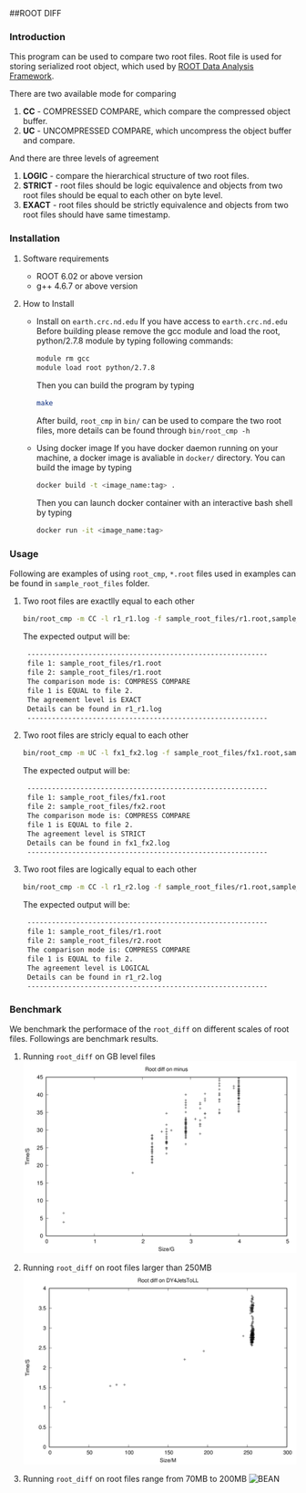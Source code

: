 ##ROOT DIFF

### Introduction

This program can be used to compare two root files. Root file is used for storing serialized root 
object, which used by [ROOT Data Analysis Framework](https://root.cern.ch/).

There are two available mode for comparing

1. **CC** - COMPRESSED COMPARE, which compare the compressed object buffer.
2. **UC** - UNCOMPRESSED COMPARE, which uncompress the object buffer and compare. 
 
And there are three levels of agreement  

1. **LOGIC** - compare the hierarchical structure of two root files.
2. **STRICT** - root files should be logic equivalence and objects from 
two root files should be equal to each other on byte level.
3. **EXACT** - root files should be strictly equivalence and objects from 
two root files should have same timestamp.

### Installation

1. Software requirements

    - ROOT 6.02 or above version
    - g++ 4.6.7 or above version   

2. How to Install

    - Install on `earth.crc.nd.edu`
        If you have access to `earth.crc.nd.edu`
        Before building please remove the gcc module and load the 
        root, python/2.7.8 module by typing following commands:
        
        ```sh
        module rm gcc
        module load root python/2.7.8
        ```
        
        Then you can build the program by typing
   
        ```sh  
        make
        ```
        After build, `root_cmp` in `bin/` can be used to compare the 
        two root files, more details can be found through `bin/root_cmp -h`
         
    - Using docker image
        If you have docker daemon running on your machine, a docker image
        is avaliable in `docker/` directory. You can build the image by
        typing

        ```sh
        docker build -t <image_name:tag> .
        ```     
        Then you can launch docker container with an interactive bash shell 
        by typing 

        ```sh
        docker run -it <image_name:tag> 
        ```

### Usage 

Following are examples of using `root_cmp`, `*.root` files used in 
examples can be found in `sample_root_files` folder.

1. Two root files are exactlly equal to each other 

    ```sh
    bin/root_cmp -m CC -l r1_r1.log -f sample_root_files/r1.root,sample_root_files/r1.root
    ```
    
    The expected output will be:
        
        -----------------------------------------------------------
        file 1: sample_root_files/r1.root
        file 2: sample_root_files/r1.root
        The comparison mode is: COMPRESS COMPARE
        file 1 is EQUAL to file 2.
        The agreement level is EXACT
        Details can be found in r1_r1.log
        -----------------------------------------------------------

2. Two root files are stricly equal to each other
   
    ```sh 
    bin/root_cmp -m UC -l fx1_fx2.log -f sample_root_files/fx1.root,sample_root_files/fx2.root
    ```
    The expected output will be:
       
        -----------------------------------------------------------
        file 1: sample_root_files/fx1.root
        file 2: sample_root_files/fx2.root
        The comparison mode is: COMPRESS COMPARE
        file 1 is EQUAL to file 2.
        The agreement level is STRICT
        Details can be found in fx1_fx2.log
        -----------------------------------------------------------
                         
3. Two root files are logically equal to each other

    ```sh
    bin/root_cmp -m CC -l r1_r2.log -f sample_root_files/r1.root,sample_root_files/r2.root
    ```

    The expected output will be:

        -----------------------------------------------------------
        file 1: sample_root_files/r1.root
        file 2: sample_root_files/r2.root
        The comparison mode is: COMPRESS COMPARE
        file 1 is EQUAL to file 2.
        The agreement level is LOGICAL
        Details can be found in r1_r2.log
        -----------------------------------------------------------

### Benchmark

We benchmark the performace of the `root_diff` on different scales of root files. Followings
are benchmark results. 

1. Running `root_diff` on GB level files
    ![minus](tests/minus.png)

2. Running `root_diff` on root files larger than 250MB
    ![DY4JetsToLL](tests/DY4JetsToLL.png)

3. Running `root_diff` on root files range from 70MB to 200MB 
    ![BEAN](tests/BEAN-GTV7G-V01-CV03.png)
